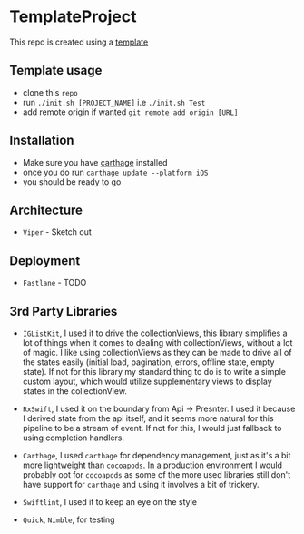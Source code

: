 # TemplateProject

This repo is created using a [template](https://github.com/SlavkoKrucaj/TemplateProject)

## Template usage

 - clone this `repo`
 - run `./init.sh [PROJECT_NAME]` i.e `./init.sh Test`
 - add remote origin if wanted `git remote add origin [URL]`

## Installation

 - Make sure you have [carthage](https://github.com/Carthage/Carthage) installed
 - once you do run `carthage update --platform iOS`
 - you should be ready to go

## Architecture

  - `Viper` - Sketch out

## Deployment

  - `Fastlane` - TODO

## 3rd Party Libraries

  - `IGListKit`, I used it to drive the collectionViews, this library simplifies a lot of things when it comes to dealing with collectionViews, without a lot of magic. I like using collectionViews as they can be made to drive all of the states easily (initial load, pagination, errors, offline state, empty state). If not for this library my standard thing to do is to write a simple custom layout, which would utilize supplementary views to display states in the collectionView.

  - `RxSwift`, I used it on the boundary from Api -> Presnter. I used it because I derived state from the api itself, and it seems more natural for this pipeline to be a stream of event. If not for this, I would just fallback to using completion handlers.

  - `Carthage`, I used `carthage` for dependency management, just as it's a bit more lightweight than `cocoapods`. In a production environment I would probably opt for `cocoapods` as some of the more used libraries still don't have support for `carthage` and using it involves a bit of trickery.

  - `Swiftlint`, I used it to keep an eye on the style

  - `Quick`, `Nimble`, for testing
